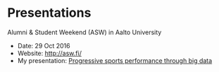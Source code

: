 # Presentations

Alumni & Student Weekend (ASW) in Aalto University
* Date: 29 Oct 2016
* Website: http://asw.fi/
* My presentation: [Progressive sports performance through big data](https://github.com/harytkon/presentations/tree/master/aswfi2016)
